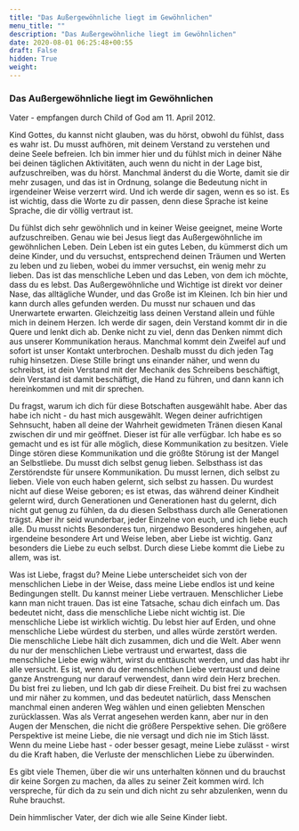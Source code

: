 ```yaml
---
title: "Das Außergewöhnliche liegt im Gewöhnlichen"
menu_title: ""
description: "Das Außergewöhnliche liegt im Gewöhnlichen"
date: 2020-08-01 06:25:48+00:55
draft: False
hidden: True
weight:
---
```

### Das Außergewöhnliche liegt im Gewöhnlichen

Vater - empfangen durch Child of God am 11. April 2012.

Kind Gottes, du kannst nicht glauben, was du hörst, obwohl du fühlst, dass es wahr ist. Du musst aufhören, mit deinem Verstand zu verstehen und deine Seele befreien. Ich bin immer hier und du fühlst mich in deiner Nähe bei deinen täglichen Aktivitäten, auch wenn du nicht in der Lage bist, aufzuschreiben, was du hörst. Manchmal änderst du die Worte, damit sie dir mehr zusagen, und das ist in Ordnung, solange die Bedeutung nicht in irgendeiner Weise verzerrt wird. Und ich werde dir sagen, wenn es so ist. Es ist wichtig, dass die Worte zu dir passen, denn diese Sprache ist keine Sprache, die dir völlig vertraut ist.

Du fühlst dich sehr gewöhnlich und in keiner Weise geeignet, meine Worte aufzuschreiben. Genau wie bei Jesus liegt das Außergewöhnliche im gewöhnlichen Leben. Dein Leben ist ein gutes Leben, du kümmerst dich um deine Kinder, und du versuchst, entsprechend deinen Träumen und Werten zu leben und zu lieben, wobei du immer versuchst, ein wenig mehr zu lieben. Das ist das menschliche Leben und das Leben, von dem ich möchte, dass du es lebst. Das Außergewöhnliche und Wichtige ist direkt vor deiner Nase, das alltägliche Wunder, und das Große ist im Kleinen. Ich bin hier und kann durch alles gefunden werden. Du musst nur schauen und das Unerwartete erwarten. Gleichzeitig lass deinen Verstand allein und fühle mich in deinem Herzen. Ich werde dir sagen, dein Verstand kommt dir in die Quere und lenkt dich ab. Denke nicht zu viel, denn das Denken nimmt dich aus unserer Kommunikation heraus. Manchmal kommt dein Zweifel auf und sofort ist unser Kontakt unterbrochen. Deshalb musst du dich jeden Tag ruhig hinsetzen. Diese Stille bringt uns einander näher, und wenn du schreibst, ist dein Verstand mit der Mechanik des Schreibens beschäftigt, dein Verstand ist damit beschäftigt, die Hand zu führen, und dann kann ich hereinkommen und mit dir sprechen.

Du fragst, warum ich dich für diese Botschaften ausgewählt habe. Aber das habe ich nicht - du hast mich ausgewählt. Wegen deiner aufrichtigen Sehnsucht, haben all deine der Wahrheit gewidmeten Tränen diesen Kanal zwischen dir und mir geöffnet. Dieser ist für alle verfügbar. Ich habe es so gemacht und es ist für alle möglich, diese Kommunikation zu besitzen. Viele Dinge stören diese Kommunikation und die größte Störung ist der Mangel an Selbstliebe. Du musst dich selbst genug lieben. Selbsthass ist das Zerstörendste für unsere Kommunikation. Du musst lernen, dich selbst zu lieben. Viele von euch haben gelernt, sich selbst zu hassen. Du wurdest nicht auf diese Weise geboren; es ist etwas, das während deiner Kindheit gelernt wird, durch Generationen und Generationen hast du gelernt, dich nicht gut genug zu fühlen, da du diesen Selbsthass durch alle Generationen trägst. Aber ihr seid wunderbar, jeder Einzelne von euch, und ich liebe euch alle. Du musst nichts Besonderes tun, nirgendwo Besonderes hingehen, auf irgendeine besondere Art und Weise leben, aber Liebe ist wichtig. Ganz besonders die Liebe zu euch selbst. Durch diese Liebe kommt die Liebe zu allem, was ist.

Was ist Liebe, fragst du? Meine Liebe unterscheidet sich von der menschlichen Liebe in der Weise, dass meine Liebe endlos ist und keine Bedingungen stellt. Du kannst meiner Liebe vertrauen. Menschlicher Liebe kann man nicht trauen. Das ist eine Tatsache, schau dich einfach um. Das bedeutet nicht, dass die menschliche Liebe nicht wichtig ist. Die menschliche Liebe ist wirklich wichtig. Du lebst hier auf Erden, und ohne menschliche Liebe würdest du sterben, und alles würde zerstört werden. Die menschliche Liebe hält dich zusammen, dich und die Welt. Aber wenn du nur der menschlichen Liebe vertraust und erwartest, dass die menschliche Liebe ewig währt, wirst du enttäuscht werden, und das habt ihr alle versucht. Es ist, wenn du der menschlichen Liebe vertraust und deine ganze Anstrengung nur darauf verwendest, dann wird dein Herz brechen. Du bist frei zu lieben, und Ich gab dir diese Freiheit. Du bist frei zu wachsen und mir näher zu kommen, und das bedeutet natürlich, dass Menschen manchmal einen anderen Weg wählen und einen geliebten Menschen zurücklassen. Was als Verrat angesehen werden kann, aber nur in den Augen der Menschen, die nicht die größere Perspektive sehen. Die größere Perspektive ist meine Liebe, die nie versagt und dich nie im Stich lässt. Wenn du meine Liebe hast - oder besser gesagt, meine Liebe zulässt - wirst du die Kraft haben, die Verluste der menschlichen Liebe zu überwinden.

Es gibt viele Themen, über die wir uns unterhalten können und du brauchst dir keine Sorgen zu machen, da alles zu seiner Zeit kommen wird. Ich verspreche, für dich da zu sein und dich nicht zu sehr abzulenken, wenn du Ruhe brauchst.

Dein himmlischer Vater, der dich wie alle Seine Kinder liebt.
